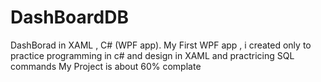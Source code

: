 # DashBoardDB
DashBorad in XAML , C# (WPF app).
My First WPF app , i created only to practice programming in c# and design in XAML and practricing SQL commands
My Project is about 60% complate
